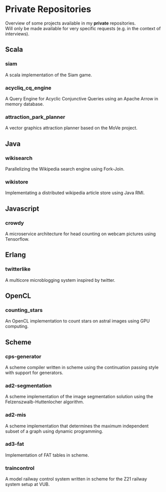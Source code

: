 # Private Repositories
Overview of some projects available in my **private** repositories.   
Will only be made available for very specific requests (e.g. in the context of interviews).

## Scala
### siam
A scala implementation of the Siam game.

### acycliq_cq_engine
A Query Engine for Acyclic Conjunctive Queries using an Apache Arrow in memory database.

### attraction_park_planner
A vector graphics attraction planner based on the MoVe project.

## Java
### wikisearch
Parallelizing the Wikipedia search engine using Fork-Join.

### wikistore
Implementating a distributed wikipedia article store using Java RMI.

## Javascript
### crowdy 
A microservice architecture for head counting on webcam pictures using Tensorflow.

## Erlang
### twitterlike 
A multicore microblogging system inspired by twitter.

## OpenCL
### counting_stars
An OpenCL implementation to count stars on astral images using GPU computing.

## Scheme
### cps-generator
A scheme compiler written in scheme using the continuation passing style with support for generators.

### ad2-segmentation
A scheme implementation of the image segmentation solution using the Felzenszwalb-Huttenlocher algorithm.

### ad2-mis
A scheme implementation that determines the maximum independent subset of a graph using dynamic programming.

### ad3-fat
Implementation of FAT tables in scheme. 

### traincontrol
A model railway control system written in scheme for the Z21 railway system setup at VUB.



